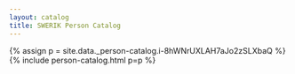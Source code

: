 ```yaml
---
layout: catalog
title: SWERIK Person Catalog
---
```

{% assign p = site.data._person-catalog.i-8hWNrUXLAH7aJo2zSLXbaQ %}
{% include person-catalog.html p=p %}

